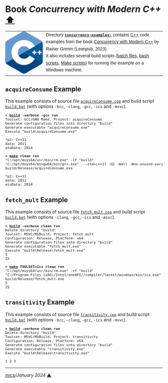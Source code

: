 # <span id="top">Book <i>Concurrency with Modern C++</i></span> <span style="size:30%;"><a href="../README.md">⬆</a></span>

<table style="font-family:Helvetica,Arial;line-height:1.6;">
  <tr>
  <td style="border:0;padding:0 10px 0 0;min-width:120px;">
    <a href="https://isocpp.org/" rel="external"><img src="../docs/images/cpp_logo.png" width="120" alt="C++ project"/></a>
  </td>
  <td style="border:0;padding:0;vertical-align:text-top;">
    Directory <a href="."><b><code>concurrency-examples\</code></b></a> contains <a href="https://isocpp.org/" alt="C++">C++</a> code examples from the book <a href="https://leanpub.com/concurrencywithmodernc" rel="external">Concurrency with Modern C++</a> by Rainer Grimm (Leanpub, 2023).<br/>
  It also includes several build scripts (<a href="https://en.wikibooks.org/wiki/Windows_Batch_Scripting" rel="external">batch files</a>, <a href="https://tldp.org/LDP/Bash-Beginners-Guide/html/sect_02_01.html" rel="external">bash scripts</a>, <a href="https://makefiletutorial.com/" rel="external">Make scripts</a>) for running the example on a Windows machine.
  </td>
  </tr>
</table>

## <span id="acquireConsume">`acquireConsume` Example</span>

This example consists of source file [`acquireConsume.cpp`](./acquireConsume/src/main/cpp/acquireConsume.cpp) and build script [`build.bat`](./acquireConsume/build.bat) (with options `-bcc`, `-clang`, `-gcc`, `-icx` and `-msvc`).

<pre style="font-size:80%;">
<b>&gt; <a href="./acquireConsume/build.bat">build</a> -verbose -gcc run</b>
Toolset: GCC/GNU Make, Project: acquireConsume
Generate configuration files into directory "build"
Generate executable "acquireConsume.exe"
Execute "build\acquireConsume.exe"

*p2: C++11
data: 2011
atoData: 2014
&nbsp;
<b>&gt; <a href="https://linux.die.net/man/1/make">make</a> clean run</b>
"C:/opt/msys64/usr/bin/rm.exe" -rf "build"
"C:/opt/msys64/mingw64/bin/g++.exe"  --std=c++17 -O2 -Wall -Wno-unused-variable  -o build/Release/acquireConsume.exe src/main/cpp/acquireConsume.cpp
build/Release/acquireConsume.exe

*p2: C++11
data: 2011
atoData: 2014
</pre>

## <span id="fetch_mult">`fetch_mult` Example</span>

This example consists of source file [`fetch_mult.cpp`](./fetch_mult/src/fetch_mult.cpp) and build script [`build.bat`](./fetch_mult/build.bat) (with options `-clang`, `-gcc`, `-icx` and `-msvc`).

<pre style="font-size:80%;">
<b>&gt; <a href="./fetch_mult/build.bat">build</a> -verbose clean run</b>
Delete directory "build"
Toolset: MSVC/MSBuild, Project: fetch_mult
Configuration: Release, Platform: x64
Generate configuration files into directory "build"
Generate executable "fetch_mult.exe"
Execute "build\Release\fetch_mult.exe"
5
25
&nbsp;
<b>&gt; <a href="https://linux.die.net/man/1/make">make</a> TOOLSET=icx clean run</b>
"C:/opt/msys64/usr/bin/rm.exe" -rf "build"
"C:/Program Files (x86)/Intel/oneAPI//compiler/latest/windows/bin/icx.exe"  -Qstd=c++17 -O2 -Fe"build/Release/fetch_mult.exe"  -o build/Release/fetch_mult.exe src/main/cpp/fetch_mult.cpp -link -libpath:"X:/VC/Tools/MSVC/14.36.32532//lib/x64" -libpath:"C:/Program Files (x86)/Windows Kits/10/lib/10.0.22000.0/ucrt/x64" -libpath:"C:/Program Files (x86)/Windows Kits/10/lib/10.0.22000.0/um/x64" -libpath:"C:/Program Files (x86)/Intel/oneAPI//compiler/latest/windows/compiler/lib" -libpath:"C:/Program Files (x86)/Intel/oneAPI//compiler/latest/windows/compiler/lib/intel64"
build/Release/fetch_mult.exe
5
25
</pre>

## <span id="transitivity">`transitivity` Example</span>

This example consists of source file [`transitivity.cpp`](./transitivity/src/transitivity.cpp) and build script [`build.bat`](./transitivity/build.bat) (with options `-bcc`, `-clang`, `-gcc`, `-icx` and `-msvc`).

<pre style="font-size:80%;">
<b>&gt; <a href="./transitivity/build.bat">build</a> -verbose clean run</b>
Delete directory "build"
Toolset: MSVC/MSBuild, Project: transitivity
Configuration: Release, Platform: x64
Generate configuration files into directory "build"
Generate executable "transitivity.exe"
Execute "build\Release\transitivity.exe"

1 2 3
</pre>

***

*[mics](https://lampwww.epfl.ch/~michelou/)/January 2024* [**&#9650;**](#top)
<span id="bottom">&nbsp;</span>

<!-- href links -->
